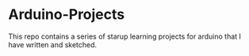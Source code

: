 # Arduino-Projects
This repo contains a series of starup learning projects for arduino that I have written and sketched.
<!--- 
Data
http://stackoverflow.com/questions/10040954/alternative-to-google-finance-api
http://www.networkerror.org/component/content/44.html?task=view
https://trading.cheno.net/downloading-google-intraday-historical-data-with-python/
http://www.quantatrisk.com/2014/01/14/hacking-google-finance-in-real-time-for-algorithmic-traders/
http://www.quantatrisk.com/2015/05/07/hacking-google-finance-in-pre-market-trading-python/
http://itsliferay.blogspot.com/2011/09/get-real-time-stock-values-using-yahoo.html
http://www.jarloo.com/real-time-google-stock-api/
http://www.programmableweb.com/news/96-stocks-apis-bloomberg-nasdaq-and-etrade/2013/05/22
-->
